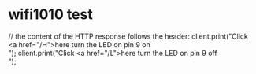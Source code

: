 # wifi1010 test
// the content of the HTTP response follows the header:
client.print("Click <a href=\"/H\">here</a> turn the LED on pin 9 on<br>");
client.print("Click <a href=\"/L\">here</a> turn the LED on pin 9 off<br>");